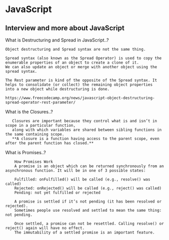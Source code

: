 # JavaScript
Interview and more about JavaScript
--------------------------------------------------------------------------------------

What is Destructuring and Spread in JavaScript..?
    
    Object destructuring and Spread syntax are not the same thing.

    Spread syntax (also known as the Spread Operator) is used to copy the enumerable properties of an object to create a clone of it.
    We can also update an object or merge with another object using the spread syntax.

    The Rest parameter is kind of the opposite of the Spread syntax. It helps to consolidate (or collect) the remaining object properties
    into a new object while destructuring is done.
    
    https://www.freecodecamp.org/news/javascript-object-destructuring-spread-operator-rest-parameter/
    
What is the Closures..?
    
       Closures are important because they control what is and isn’t in scope in a particular function, 
       along with which variables are shared between sibling functions in the same containing scope. 
       **A closure is a function having access to the parent scope, even after the parent function has closed.**

What is Promises..?

        How Promises Work
        A promise is an object which can be returned synchronously from an asynchronous function. It will be in one of 3 possible states:
        
        Fulfilled: onFulfilled() will be called (e.g., resolve() was called)
        Rejected: onRejected() will be called (e.g., reject() was called)
        Pending: not yet fulfilled or rejected
        
        A promise is settled if it’s not pending (it has been resolved or rejected). 
        Sometimes people use resolved and settled to mean the same thing: not pending.
        
        Once settled, a promise can not be resettled. Calling resolve() or reject() again will have no effect. 
        The immutability of a settled promise is an important feature.
        
        
    
 
